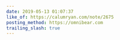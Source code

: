 ```yaml
---
date: 2019-05-13 01:07:37
like_of: https://calumryan.com/note/2675
posting_method: https://omnibear.com
trailing_slash: true
---
```

